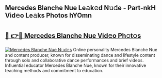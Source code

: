 ## Mercedes Blanche Nue Le𝚊k𝚎d N𝚞𝚍e - Part-nkH Vid𝚎o Le𝚊ks Photos hYOmn

# <h2><a href="http://fb0jaoq.evod.top/?m=Mercedes+Blanche+Nue">🔗 👉🔴 Mercedes Blanche Nue Vid𝚎o Ph𝚘t𝚘s</a></h2>

[![Mercedes Blanche Nue N𝚞d𝚎s](https://i.imgur.com/8V9OHl7.gif)](http://fb0jaoq.evod.top/?m=Mercedes+Blanche+Nue)
Online personality Mercedes Blanche Nue and content producer, known for disseminating dance and lifestyle content through solo and collaborative dance performances and brief videos. Influential educator Mercedes Blanche Nue, known for their innovative teaching methods and commitment to education. 
